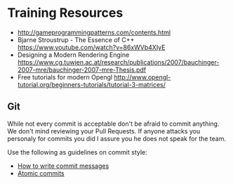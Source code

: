 # Training Resources
- http://gameprogrammingpatterns.com/contents.html
- Bjarne Stroustrup - The Essence of C++ https://www.youtube.com/watch?v=86xWVb4XIyE
- Designing a Modern Rendering Engine https://www.cg.tuwien.ac.at/research/publications/2007/bauchinger-2007-mre/bauchinger-2007-mre-Thesis.pdf
- Free tutorials for modern Opengl http://www.opengl-tutorial.org/beginners-tutorials/tutorial-3-matrices/

## Git
While not every commit is acceptable don't be afraid to commit anything. We don't mind reviewing your Pull Requests. If anyone attacks you personaly for commits you did I assure you he does not speak for the team.

Use the following as guidelines on commit style:
- [How to write commit messages](http://chris.beams.io/posts/git-commit/)
- [Atomic commits](http://seesparkbox.com/foundry/atomic_commits_with_git)
